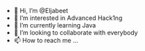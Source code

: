 - 👋 Hi, I’m @Eljabeet
- 👀 I’m interested in Advanced Hack1ng
- 🌱 I’m currently learning Java
- 💞️ I’m looking to collaborate with everybody 
- 📫 How to reach me ...

<!---
Eljabeet/Eljabeet is a ✨ special ✨ repository because its `README.md` (this file) appears on your GitHub profile.
You can click the Preview link to take a look at your changes.
--->
